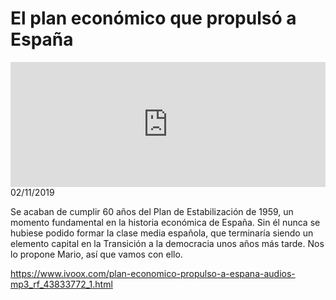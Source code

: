 # El plan económico que propulsó a España
<iframe id='audio_88903085' frameborder='0' allowfullscreen='' scrolling='no' height='200' style='width:100%;' src='https://www.ivoox.com/player_ej_43833772_6_1.html' loading='lazy'></iframe>02/11/2019

Se acaban de cumplir 60 años del Plan de Estabilización de 1959, un momento fundamental en la historia económica de España. Sin él nunca se hubiese podido formar la clase media española, que terminaría siendo un elemento capital en la Transición a la democracia unos años más tarde. Nos lo propone Mario, así que vamos con ello.  

 

https://www.ivoox.com/plan-economico-propulso-a-espana-audios-mp3_rf_43833772_1.html
